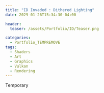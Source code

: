 ```yaml
---
title: "ID Invaded : Dithered Lighting"
date: 2029-01-26T15:34:30-04:00

header:
  teaser: /assets/Portfolio/ID/Teaser.png

categories:
  - Portfolio_TEMPREMOVE
tags:
  - Shaders
  - Art
  - Graphics
  - Vulkan
  - Rendering
---
```


Temporary